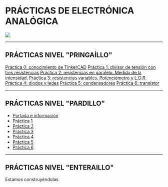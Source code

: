# **PRÁCTICAS DE ELECTRÓNICA ANALÓGICA**

![](https://image.slidesharecdn.com/prcticasdeelectrnicaanalgicai-120218205100-phpapp01/95/prcticas-de-electrnica-analgica-i-4-638.jpg?cb=1422655450)

---

## PRÁCTICAS NIVEL "PRINGAÍLLO"
[Práctica 0: conocimiento de TinkerCAD](https://docs.google.com/document/d/1zajJetkt1CjsBPwksIOLtnhY-PrKZnatQ9cedhQLzto/edit?usp=sharing)
[Práctica 1: divisor de tensión con tres resistencias](https://docs.google.com/document/d/1U2kBhpQIlo9Lpx5FsgVHdLi3QTDTvbw5qxUQg5J7M1w/edit?usp=sharing)
[Práctica 2: resistencias en paralelo. Medida de la intensidad.](https://docs.google.com/document/d/1-dJooQ4PfcR4-D3UkWQZKMxlN9W6Bkuv0Qmhh21qwC4/edit?usp=sharing)
[Práctica 3: resistencias variables. Potenciómetro y L.D.R.](https://docs.google.com/document/d/1UFEEPT9ahq6zlC-2hjRv2_8V8v2_X6CpX4AcGuXM9VQ/edit?usp=sharing)
[Práctica 4: diodos y ledes](https://docs.google.com/document/d/1x3tvKWLAE8jeiYxef05CTEv-AUqw8lni6LNc5nh4hyA/edit?usp=sharing)
[Práctica 5: condensadores](https://docs.google.com/document/d/1CLMezonwaFJl1TBCmlDPbU9Fkmus7wJY32VDKKFtnVY/edit?usp=sharing)
[Práctica 6: transistor](https://docs.google.com/document/d/1R5VbzycoxOSWlX0IYnHXBABvlCYU_RG7YH-sxdNCIUY/edit?usp=sharing)

---

## PRÁCTICAS NIVEL "PARDILLO"

- [Portada e información](P0.pdf)
- [Práctica 1](P1.pdf)
- [Práctica 2](P2.pdf)
- [Práctica 3](P3.pdf)
- [Práctica 4](P4.pdf)
- [Práctica 5](P5.pdf)
- [Práctica 6](P6.pdf)

---

## PRÁCTICAS NIVEL "ENTERAILLO"

Estamos construyéndolas
